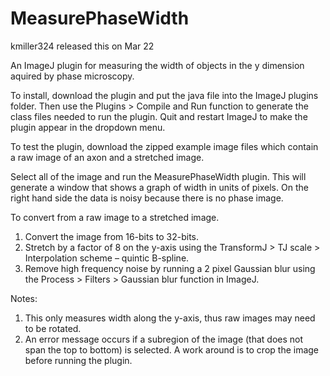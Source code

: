 # MeasurePhaseWidth
kmiller324 released this on Mar 22

An ImageJ plugin for measuring the width of objects in the y dimension aquired by phase microscopy.

To install, download the plugin and put the java file into the ImageJ plugins folder. 
Then use the Plugins > Compile and Run function to generate the class files needed to run the plugin. 
Quit and restart ImageJ to make the plugin appear in the dropdown menu.

To test the plugin, download the zipped example image files which contain a raw image of an axon and a stretched image.

Select all of the image and run the MeasurePhaseWidth plugin. This will generate a window that shows a graph of width 
in units of pixels. On the right hand side the data is noisy because there is no phase image.

To convert from a raw image to a stretched image.
1. Convert the image from 16-bits to 32-bits.
2. Stretch by a factor of 8 on the y-axis using the TransformJ > TJ scale > Interpolation scheme – quintic B-spline.
3. Remove high frequency noise by running a 2 pixel Gaussian blur using the Process > Filters > Gaussian blur function in ImageJ.

Notes:
1. This only measures width along the y-axis, thus raw images may need to be rotated. 
2. An error message occurs if a subregion of the image (that does not span the top to bottom) is selected. 
   A work around is to crop the image before running the plugin. 
